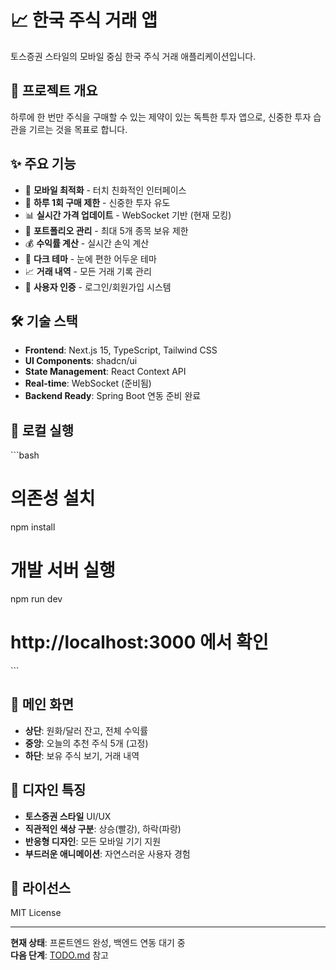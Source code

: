 # 📈 한국 주식 거래 앱

토스증권 스타일의 모바일 중심 한국 주식 거래 애플리케이션입니다.

## 🎯 프로젝트 개요

하루에 한 번만 주식을 구매할 수 있는 제약이 있는 독특한 투자 앱으로, 신중한 투자 습관을 기르는 것을 목표로 합니다.

## ✨ 주요 기능

- 📱 **모바일 최적화** - 터치 친화적인 인터페이스
- 🎯 **하루 1회 구매 제한** - 신중한 투자 유도
- 📊 **실시간 가격 업데이트** - WebSocket 기반 (현재 모킹)
- 💼 **포트폴리오 관리** - 최대 5개 종목 보유 제한
- 💰 **수익률 계산** - 실시간 손익 계산
- 🌙 **다크 테마** - 눈에 편한 어두운 테마
- 📈 **거래 내역** - 모든 거래 기록 관리
- 🔐 **사용자 인증** - 로그인/회원가입 시스템

## 🛠️ 기술 스택

- **Frontend**: Next.js 15, TypeScript, Tailwind CSS
- **UI Components**: shadcn/ui
- **State Management**: React Context API
- **Real-time**: WebSocket (준비됨)
- **Backend Ready**: Spring Boot 연동 준비 완료

## 🚀 로컬 실행

\`\`\`bash
# 의존성 설치
npm install

# 개발 서버 실행
npm run dev

# http://localhost:3000 에서 확인
\`\`\`

## 📱 메인 화면

- **상단**: 원화/달러 잔고, 전체 수익률
- **중앙**: 오늘의 추천 주식 5개 (고정)
- **하단**: 보유 주식 보기, 거래 내역

## 🎨 디자인 특징

- **토스증권 스타일** UI/UX
- **직관적인 색상 구분**: 상승(빨강), 하락(파랑)
- **반응형 디자인**: 모든 모바일 기기 지원
- **부드러운 애니메이션**: 자연스러운 사용자 경험

## 📄 라이선스

MIT License

---

**현재 상태**: 프론트엔드 완성, 백엔드 연동 대기 중  
**다음 단계**: [TODO.md](./TODO.md) 참고
